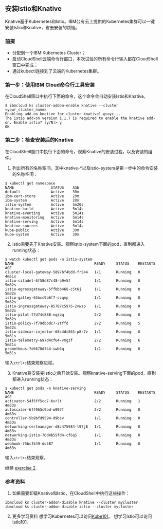 ## 安装Istio和Knative

Knative基于Kubernetes和Istio。IBM公有云上提供的Kubernetes集群可以一键安装Istio和Knative，省去安装的烦恼。

### 前提
- 分配到一个IBM Kubernetes Cluster；
- 启动CloudShell云端命令行窗口，本次试验的所有命令行输入都在CloudShell窗口中完成；
- 通过kubectl连接到了云端的Kubernetes集群。

### 第一步：使用IBM Cloud命令行工具安装

在CloudShell窗口中执行下面的命令，这个命令会自动安装Istio和Knative。
```
$ ibmcloud ks cluster-addon-enable knative --cluster <your_cluster_name>
Enabling add-on knative for cluster knative1-guoyc...
The istio add-on version 1.1.7 is required to enable the knative add-on. Enable istio? [y/N]> y
OK
```

### 第二步：检查安装后的Knative

在CloudShell窗口中执行下面的命令，观察Knative的安装过程，以及安装的组件。

1. 列出所有的名称空间，其中knative-*以及istio-system是第一步中的命令安装的名称空间：
```
$ kubectl get namespace
NAME                 STATUS    AGE
default              Active    30m
ibm-cert-store       Active    20m
ibm-system           Active    28m
istio-system         Active    5m20s
knative-build        Active    5m14s
knative-eventing     Active    5m14s
knative-monitoring   Active    5m14s
knative-serving      Active    5m14s
knative-sources      Active    5m14s
kube-public          Active    30m
kube-system          Active    30m
```

2. Istio需要先于Knative安装。观察istio-system下面的pod，直到都进入running状态：
```
$ watch kubectl get pods -n istio-system
NAME                                     READY     STATUS    RESTARTS   AGE
cluster-local-gateway-5897bf4bdd-fr544   1/1       Running   0          4m51s
istio-citadel-6f58d87c48-b9v5f           1/1       Running   0          5m32s
istio-egressgateway-5ffbbb468-c5t6j      1/1       Running   0          5m32s
istio-galley-65bcc9b6f7-czqmp            1/1       Running   0          5m32s
istio-ingressgateway-85787c5976-2vwsp    1/1       Running   0          5m32s
istio-pilot-77d74c888-nqzbq              2/2       Running   0          5m32s
istio-policy-7f79dbbdc7-2tffd            2/2       Running   5          5m32s
istio-sidecar-injector-68c4dc865-p8r7v   1/1       Running   0          5m31s
istio-telemetry-697d4cf64-vmgzf          2/2       Running   6          5m31s
prometheus-7d6678d744-swb6q              1/1       Running   0          5m31s
```

输入`ctrl+c`结束观察进程。

3. Knative将安装完Istio之后开始安装。观察knative-serving下面的pod，直到都进入running状态：
```
$ kubectl get pods -n knative-serving
NAME                                     READY     STATUS    RESTARTS   AGE
activator-54f5ff5cc7-6vrlt               2/2       Running   1          4m33s
autoscaler-6f4965c9bd-w997f              2/2       Running   0          4m33s
controller-5b9bfd9594-d9bsv              1/1       Running   0          4m33s
networking-certmanager-d8c475984-l97j8   1/1       Running   0          4m33s
networking-istio-76d4b55fd4-cf6q5        1/1       Running   0          4m33s
webhook-75bcf549-dq587                   1/1       Running   0          4m33s
```
输入`ctrl+c`结束观察。


继续 [exercise 2](../exercise-2/README.md).

### 参考资料

1. 如果需要卸载Knative和Istio，在CloudShell中执行这些操作：
```
ibmcloud ks cluster-addon-disable knative --cluster mycluster
ibmcloud ks cluster-addon-disable istio --cluster mycluster
```
2. 更多学习资料
想学习Kubernetes可以访问[Kube101](https://github.com/IBM/kube101/tree/master/workshop)。
想学习Istio可以访问[Istio101](https://github.com/IBM/istio101/tree/master/workshop).